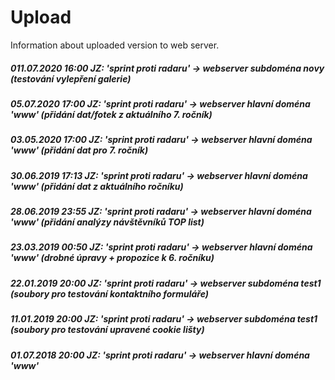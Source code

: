 # Upload
Information about uploaded version to web server.
##### 011.07.2020 16:00 JZ: 'sprint proti radaru' -> webserver subdoména novy (testování vylepření galerie)
##### 05.07.2020 17:00 JZ: 'sprint proti radaru' -> webserver hlavní doména 'www' (přidání dat/fotek z aktuálního 7. ročník)
##### 03.05.2020 17:00 JZ: 'sprint proti radaru' -> webserver hlavní doména 'www' (přidání dat pro 7. ročník)
##### 30.06.2019 17:13 JZ: 'sprint proti radaru' -> webserver hlavní doména 'www' (přidání dat z aktuálního ročníku)
##### 28.06.2019 23:55 JZ: 'sprint proti radaru' -> webserver hlavní doména 'www' (přidání analýzy návštěvníků TOP list)
##### 23.03.2019 00:50 JZ: 'sprint proti radaru' -> webserver hlavní doména 'www' (drobné úpravy + propozice k 6. ročníku)
##### 22.01.2019 20:00 JZ: 'sprint proti radaru' -> webserver subdoména test1 (soubory pro testování kontaktního formuláře)
##### 11.01.2019 20:00 JZ: 'sprint proti radaru' -> webserver subdoména test1 (soubory pro testování upravené cookie lišty)
##### 01.07.2018 20:00 JZ: 'sprint proti radaru' -> webserver hlavní doména 'www'
